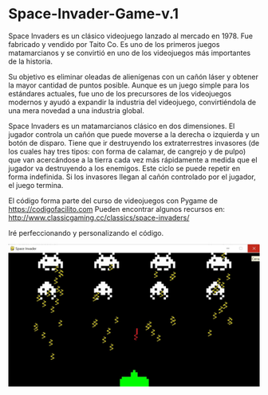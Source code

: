 # Space-Invader-Game-v.1
Space Invaders es un clásico videojuego lanzado al mercado en 1978. Fue fabricado y vendido por Taito Co. Es uno de los primeros juegos matamarcianos y se convirtió en uno de los videojuegos más importantes de la historia.

Su objetivo es eliminar oleadas de alienígenas con un cañón láser y obtener la mayor cantidad de puntos posible.
Aunque es un juego simple para los estándares actuales, fue uno de los precursores de los videojuegos modernos y ayudó a expandir la industria del videojuego, convirtiéndola de una mera novedad a una industria global.
 
Space Invaders es un matamarcianos clásico en dos dimensiones. El jugador controla un cañón que puede moverse a la derecha o izquierda y un botón de disparo. Tiene que ir destruyendo los extraterrestres invasores (de los cuales hay tres tipos: con forma de calamar, de cangrejo y de pulpo) que van acercándose a la tierra cada vez más rápidamente a medida que el jugador va destruyendo a los enemigos.​ Este ciclo se puede repetir en forma indefinida. Si los invasores llegan al cañón controlado por el jugador, el juego termina.

El código forma parte del curso de videojuegos con Pygame de https://codigofacilito.com
Pueden encontrar algunos recursos en: http://www.classicgaming.cc/classics/space-invaders/

Iré perfeccionando y personalizando el código.

![Imagen del juego](https://github.com/elqvixote/Space-Invader-Game-v.1/blob/master/sapce_invader.jpg)
